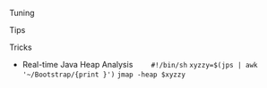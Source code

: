 Tuning

Tips

Tricks

* Real-time Java Heap Analysis 
`    #!/bin/sh`
    `xyzzy=$(jps | awk '~/Bootstrap/{print }')`
    `jmap -heap $xyzzy`
